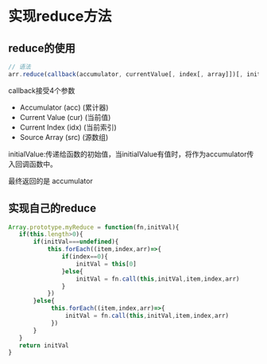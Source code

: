 # 实现reduce方法

## reduce的使用

```javascript
// 语法
arr.reduce(callback(accumulator, currentValue[, index[, array]])[, initialValue])

```

callback接受4个参数

+ Accumulator (acc) (累计器)
+ Current Value (cur) (当前值)
+ Current Index (idx) (当前索引)
+ Source Array (src) (源数组)

initialValue:传递给函数的初始值，当initialValue有值时，将作为accumulator传入回调函数中。

最终返回的是 accumulator

## 实现自己的reduce

```javascript
Array.prototype.myReduce = function(fn,initVal){
   if(this.length>0){
       if(initVal===undefined){
           this.forEach((item,index,arr)=>{
               if(index==0){
                   initVal = this[0]
               }else{
                   initVal = fn.call(this,initVal,item,index,arr)
               }
           })
       }else{
            this.forEach((item,index,arr)=>{
                initVal = fn.call(this,initVal,item,index,arr)
            })
       }
   }
   return initVal
}

```
